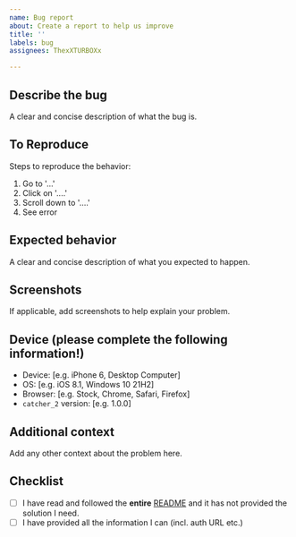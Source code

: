 ```yaml
---
name: Bug report
about: Create a report to help us improve
title: ''
labels: bug
assignees: ThexXTURBOXx

---
```


## Describe the bug
A clear and concise description of what the bug is.

## To Reproduce
Steps to reproduce the behavior:
1. Go to '...'
2. Click on '....'
3. Scroll down to '....'
4. See error

## Expected behavior
A clear and concise description of what you expected to happen.

## Screenshots
If applicable, add screenshots to help explain your problem.

## Device (please complete the following information!)
 - Device: [e.g. iPhone 6, Desktop Computer]
 - OS: [e.g. iOS 8.1, Windows 10 21H2]
 - Browser: [e.g. Stock, Chrome, Safari, Firefox]
 - `catcher_2` version: [e.g. 1.0.0]

## Additional context
Add any other context about the problem here.

## Checklist
 - [ ] I have read and followed the **entire** [README](https://github.com/ThexXTURBOXx/catcher_2) and it has not provided the solution I need.
 - [ ] I have provided all the information I can (incl. auth URL etc.)
